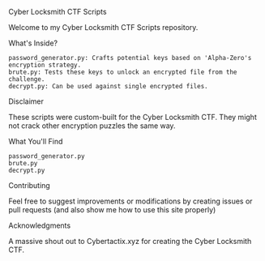 Cyber Locksmith CTF Scripts

Welcome to my Cyber Locksmith CTF Scripts repository.

What's Inside?

    password_generator.py: Crafts potential keys based on 'Alpha-Zero's encryption strategy.
    brute.py: Tests these keys to unlock an encrypted file from the challenge.
    decrypt.py: Can be used against single encrypted files.

Disclaimer

These scripts were custom-built for the Cyber Locksmith CTF. They might not crack other encryption puzzles the same way.

What You'll Find

    password_generator.py
    brute.py
    decrypt.py

Contributing

Feel free to suggest improvements or modifications by creating issues or pull requests (and also show me how to use this site properly)

Acknowledgments

A massive shout out to Cybertactix.xyz for creating the Cyber Locksmith CTF.
